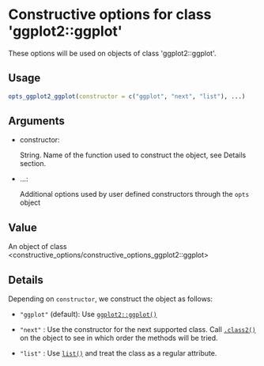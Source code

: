 # Constructive options for class 'ggplot2::ggplot'

These options will be used on objects of class 'ggplot2::ggplot'.

## Usage

``` r
opts_ggplot2_ggplot(constructor = c("ggplot", "next", "list"), ...)
```

## Arguments

- constructor:

  String. Name of the function used to construct the object, see Details
  section.

- ...:

  Additional options used by user defined constructors through the
  `opts` object

## Value

An object of class
\<constructive_options/constructive_options_ggplot2::ggplot\>

## Details

Depending on `constructor`, we construct the object as follows:

- `"ggplot"` (default): Use
  [`ggplot2::ggplot()`](https://ggplot2.tidyverse.org/reference/ggplot.html)

- `"next"` : Use the constructor for the next supported class. Call
  [`.class2()`](https://rdrr.io/r/base/class.html) on the object to see
  in which order the methods will be tried.

- `"list"` : Use [`list()`](https://rdrr.io/r/base/list.html) and treat
  the class as a regular attribute.
